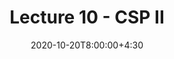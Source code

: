 ---
type: lecture
date: 2020-10-20T8:00:00+4:30
title: Lecture 10 - CSP II
#slides: https://drive.iust.ac.ir/index.php/s/FSwB9rAsEyu2eb7/download?path=%2FSlides&files=S1.pdf
video: https://web.microsoftstream.com/video/7ca9ae9c-81be-4f2a-8188-712e9f6a0f5b
#hide_from_announcments: true
#notes: /static_files/presentations/lec.zip
#codes: /static_files/presentations/code.zip
#tldr: Introduction to AI III + Search
#thumbnail: /static_files/presentations/lec.jpg
notetaker: محمد امین چینی‌فروشان
---